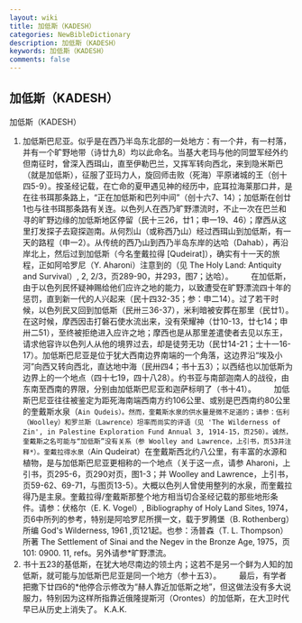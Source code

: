 ```yaml
---
layout: wiki
title: 加低斯（KADESH）
categories: NewBibleDictionary
description: 加低斯（KADESH）
keywords: 加低斯（KADESH）
comments: false
---
```


## 加低斯（KADESH）



加低斯（KADESH）
1. 加低斯巴尼亚。似乎是在西乃半岛东北部的一处地方：有一个井，有一村落，并有一个旷野地带（诗廿九8）均以此命名。当基大老玛与他的同盟军经外约但南征时，曾深入西珥山，直至伊勒巴兰，又挥军转向西北，来到隐米斯巴（就是加低斯），征服了亚玛力人，旋回师击败（死海）平原诸城的王（创十四5-9）。按圣经记载，在亡命的夏甲遇见神的经历中，庇耳拉海莱那口井，是在往书珥那条路上，“正在加低斯和巴列中间”（创十六7、14）；加低斯在创廿1也与往书珥那条路有关连。以色列人在西乃旷野漂流时，不止一次在巴兰和寻的旷野边缘的加低斯地区停留（民十三26，廿1；申一19、46）；摩西从这里打发探子去窥探迦南。从何烈山（或称西乃山）经过西珥山到加低斯，有一天的路程（申一2）。从传统的西乃山到西乃半岛东岸的达哈（Dahab），再沿岸北上，然后过到加低斯（今名奎戴拉得 [Qudeirat]），确实有十一天的旅程，正如阿哈罗尼（Y. Aharoni）注意到的（见 The Holy Land: Antiquity and Survival）, 2, 2/3，页289-90，并293，图7；达哈）。
　　在加低斯，由于以色列民怀疑神赐给他们应许之地的能力，以致遭受在旷野漂流四十年的惩罚，直到新一代的人兴起来（民十四32-35；参：申二14）。过了若干时候，以色列民又回到加低斯（民卅三36-37），米利暗被安葬在那里（民廿1）。在这时候，摩西因击打磐石使水流出来，没有荣耀神（廿10-13，廿七14；申卅二51），至终被拒绝进入应许之地；摩西也是从那里差遣使者去见以东王，请求他容许以色列人从他的境界过去，却是徒劳无功（民廿14-21；士十一16-17）。加低斯巴尼亚是位于犹大西南边界南端的一个角落，这边界沿“埃及小河”向西又转向西北，直达地中海（民卅四4；书十五3）；以西结也以加低斯为边界上的一个地点（四十七19，四十八28）。约书亚与南部迦南人的战役，由东南至西南的界限，分别由加低斯巴尼亚和迦萨标明了（书十41）。
　　加低斯巴尼亚往往被鉴定为距死海南端西南方约106公里、或别是巴西南约80公里的奎戴斯水泉（`Ain
Qudeis）。然而，奎戴斯水泉的供水量是微不足道的；请参：伍利（Woolley）和罗兰斯（Lawrence）坦率而尚实的评语（见 'The Wilderness of Zin',
in Palestine Exploration Fund Annual 3,
1914-15，页250）。诚然，奎戴斯之名可能与“加低斯”没有关系（参 Woolley and Lawrence，上引书，页53并注释*）。奎戴拉得水泉（`Ain
Qudeirat）在奎戴斯西北约八公里，有丰富的水源和植物，是与加低斯巴尼亚更相称的一个地点（关于这一点，请参 Aharoni，上引书，页295-6，页290对页，图1-3；并 Woolley and Lawrence，上引书，页59-62、69-71，与图页13-5）。大概以色列人曾使用整列的水泉，而奎戴拉得乃是主泉。奎戴拉得/奎戴斯那整个地方相当切合圣经记载的那些地形条件。请参：伏格尔（E. K. Vogel）, Bibliography of Holy Land Sites, 1974，页6中所列的参考，特别是阿哈罗尼所撰一文，载于罗腾堡（B. Rothenberg）所编 God's Wilderness, 1961 ,页121起。也参：汤普森（T. L. Thompson）所著 The Settlement of Sinai and the Negev in the Bronze Age, 1975，页101: 0900. 11, refs。另外请参*旷野漂流。
2. 书十五23的基低斯，在犹大地尽南边的领土内；这若不是另一个鲜为人知的加低斯，就可能与加低斯巴尼亚是同一个地方（参十五3）。
　　最后，有学者把撒下廿四6的*他停合示修改为“赫人靠近加低斯之地”，但这做法没有多大说服力，特别因为这样所指靠近俄隆提斯河（Orontes）的加低斯，在大卫时代早已从历史上消失了。
K.A.K.




